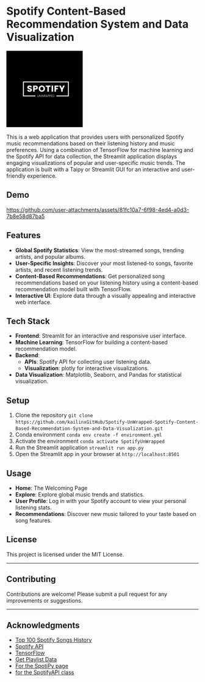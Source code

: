 # Spotify Content-Based Recommendation System and Data Visualization
<img src="./items/Spotify.png" alt="Logo" width="200"/>

This is a web application that provides users with personalized Spotify music recommendations based on their listening history and music preferences. Using a combination of TensorFlow for machine learning and the Spotify API for data collection, the Streamlit application displays engaging visualizations of popular and user-specific music trends. The application is built with a Taipy or Streamlit GUI for an interactive and user-friendly experience.

## Demo
https://github.com/user-attachments/assets/81fc10a7-6f98-4ed4-a0d3-7b8e58d87ba5

## Features

- **Global Spotify Statistics**: View the most-streamed songs, trending artists, and popular albums.
- **User-Specific Insights**: Discover your most listened-to songs, favorite artists, and recent listening trends.
- **Content-Based Recommendations**: Get personalized song recommendations based on your listening history using a content-based recommendation model built with TensorFlow.
- **Interactive UI**: Explore data through a visually appealing and interactive web interface.

## Tech Stack

- **Frontend**: Streamlit for an interactive and responsive user interface.
- **Machine Learning**: TensorFlow for building a content-based recommendation model.
- **Backend**: 
    - **APIs**: Spotify API for collecting user listening data.
    - **Visualization**: plotly for interactive visualizations.
- **Data Visualization**: Matplotlib, Seaborn, and Pandas for statistical visualization.

## Setup
<!-- start with conda environment from yml -->
1. Clone the repository
```git clone https://github.com/kailinxGitHub/Spotify-UnWrapped-Spotify-Content-Based-Recommendation-System-and-Data-Visualization.git```
2. Conda environment
```conda env create -f environment.yml```
3. Activate the environment
```conda activate SpotifyUnWrapped```
4. Run the Streamlit application
```streamlit run app.py```
5. Open the Streamlit app in your browser at `http://localhost:8501`

## Usage

- **Home**: The Welcoming Page
- **Explore**: Explore global music trends and statistics.
- **User Profile**: Log in with your Spotify account to view your personal listening stats.
- **Recommendations**: Discover new music tailored to your taste based on song features.

## License

This project is licensed under the MIT License.

---

## Contributing

Contributions are welcome! Please submit a pull request for any improvements or suggestions.

---

## Acknowledgments
- [Top 100 Spotify Songs History](https://www.kaggle.com/code/varunsaikanuri/spotify-data-visualization/input)
- [Spotify API](https://developer.spotify.com/)
- [TensorFlow](https://www.tensorflow.org/)
- [Get Playlist Data](https://medium.com/@shruti.somankar/building-a-music-recommendation-system-using-spotify-api-and-python-f7418a21fa41)
- [For the SpotiPy page](https://levelup.gitconnected.com/how-to-build-a-music-recommendation-system-with-python-and-spotify-api-using-streamlit-5488d316aabd)
- [for the SpotifyAPI class](https://towardsdatascience.com/how-to-utilize-spotifys-api-and-create-a-user-interface-in-streamlit-5d8820db95d5)
